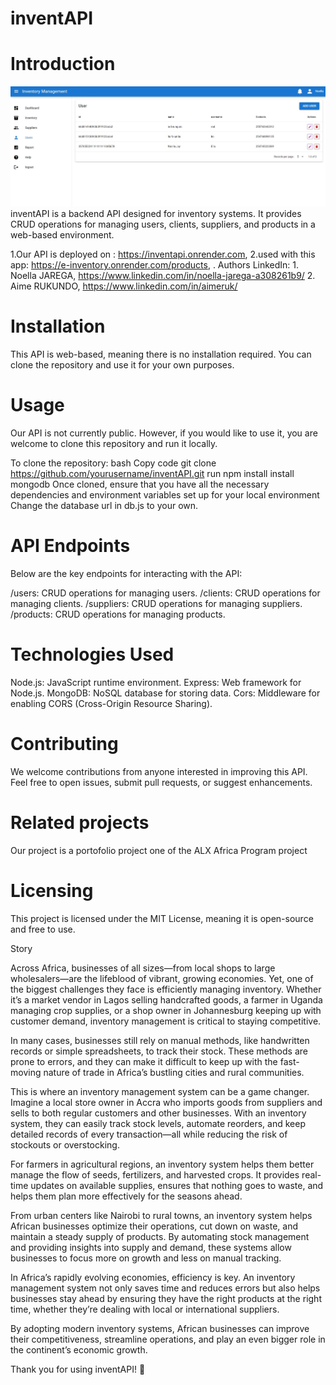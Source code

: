 # inventAPI

# Introduction

![API Screenshot](assets/images/inventory.jpeg)
inventAPI is a backend API designed for inventory systems. It provides CRUD operations for managing users, clients, suppliers, and products in a web-based environment.

1.Our API is deployed on : https://inventapi.onrender.com,
2.used with this app: https://e-inventory.onrender.com/products, 
. Authors LinkedIn:
    1. Noella JAREGA, https://www.linkedin.com/in/noella-jarega-a308261b9/
    2. Aime RUKUNDO, https://www.linkedin.com/in/aimeruk/

# Installation

This API is web-based, meaning there is no installation required. You can clone the repository and use it for your own purposes.

# Usage 

Our API is not currently public. However, if you would like to use it, you are welcome to clone this repository and run it locally.

To clone the repository:
bash
Copy code
git clone https://github.com/yourusername/inventAPI.git
run npm install
install mongodb
Once cloned, ensure that you have all the necessary dependencies and environment variables set up for your local environment
Change the database url in db.js to your own.

# API Endpoints

Below are the key endpoints for interacting with the API:

/users: CRUD operations for managing users.
/clients: CRUD operations for managing clients.
/suppliers: CRUD operations for managing suppliers.
/products: CRUD operations for managing products. 

# Technologies Used

Node.js: JavaScript runtime environment.
Express: Web framework for Node.js.
MongoDB: NoSQL database for storing data.
Cors: Middleware for enabling CORS (Cross-Origin Resource Sharing).


# Contributing

We welcome contributions from anyone interested in improving this API. Feel free to open issues, submit pull requests, or suggest enhancements.

# Related projects
Our project is a portofolio project one of the ALX Africa Program project  

# Licensing

This project is licensed under the MIT License, meaning it is open-source and free to use.

Story

Across Africa, businesses of all sizes—from local shops to large wholesalers—are the lifeblood of vibrant, growing economies. Yet, one of the biggest challenges they face is efficiently managing inventory. Whether it’s a market vendor in Lagos selling handcrafted goods, a farmer in Uganda managing crop supplies, or a shop owner in Johannesburg keeping up with customer demand, inventory management is critical to staying competitive.

In many cases, businesses still rely on manual methods, like handwritten records or simple spreadsheets, to track their stock. These methods are prone to errors, and they can make it difficult to keep up with the fast-moving nature of trade in Africa’s bustling cities and rural communities.

This is where an inventory management system can be a game changer. Imagine a local store owner in Accra who imports goods from suppliers and sells to both regular customers and other businesses. With an inventory system, they can easily track stock levels, automate reorders, and keep detailed records of every transaction—all while reducing the risk of stockouts or overstocking.

For farmers in agricultural regions, an inventory system helps them better manage the flow of seeds, fertilizers, and harvested crops. It provides real-time updates on available supplies, ensures that nothing goes to waste, and helps them plan more effectively for the seasons ahead.

From urban centers like Nairobi to rural towns, an inventory system helps African businesses optimize their operations, cut down on waste, and maintain a steady supply of products. By automating stock management and providing insights into supply and demand, these systems allow businesses to focus more on growth and less on manual tracking.

In Africa’s rapidly evolving economies, efficiency is key. An inventory management system not only saves time and reduces errors but also helps businesses stay ahead by ensuring they have the right products at the right time, whether they’re dealing with local or international suppliers.

By adopting modern inventory systems, African businesses can improve their competitiveness, streamline operations, and play an even bigger role in the continent’s economic growth.

Thank you for using inventAPI! 🙌

